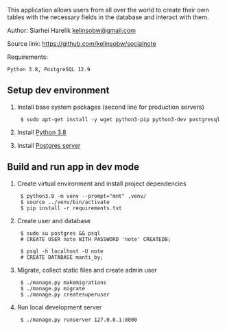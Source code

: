 
This application allows users from all over the world to create their own tables with the necessary fields in the database and interact with them.

Author: Siarhei Harelik <kelinsobw@gmail.com>

Source link: https://github.com/kelinsobw/socialnote

Requirements:

    Python 3.8, PostgreSQL 12.9


Setup dev environment
---------------------

1. Install base system packages (second line for production servers)

        $ sudo apt-get install -y wget python3-pip python3-dev postgresql



2. Install [Python 3.8](https://www.python.org/downloads/source/)
   
3. Install [Postgres server](https://www.postgresql.org/download/linux/ubuntu/)



Build and run app in dev mode
-----------------------------

1. Create virtual environment and install project dependencies

        $ python3.9 -m venv --prompt="mnt" .venv/
        $ source ../venv/bin/activate
        $ pip install -r requirements.txt


2. Create user and database

        $ sudo su postgres && psql
        # CREATE USER note WITH PASSWORD 'note' CREATEDB;

        $ psql -h localhost -U note
        # CREATE DATABASE manti_by;


4. Migrate, collect static files and create admin user

        $ ./manage.py makemigrations
        $ ./manage.py migrate
        $ ./manage.py createsuperuser


5. Run local development server

        $ ./manage.py runserver 127.0.0.1:8000


